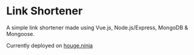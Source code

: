 # Link Shortener

A simple link shortener made using Vue.js, Node.js/Express, MongoDB & Mongoose.

Currently deployed on [houge.ninja](https://houge.ninja)
